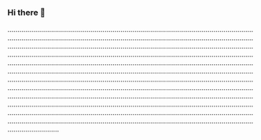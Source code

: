 ### Hi there 👋

..........................................................................................................................................................................................................................................................................................................................................................................................................................................................................................................................................................................................................................................................................................................................................................................................................................................................................................................................................................................................................................................................................................................................................................................................................................................................................................................................................................................................................................................................................................................................................................................